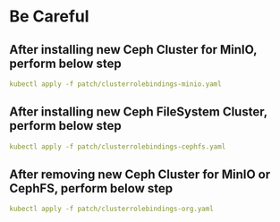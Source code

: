 # Be Careful

## After installing new Ceph Cluster for MinIO, perform below step

```yaml
kubectl apply -f patch/clusterrolebindings-minio.yaml
```

## After installing new Ceph FileSystem Cluster, perform below step

```yaml
kubectl apply -f patch/clusterrolebindings-cephfs.yaml
```

## After removing new Ceph Cluster for MinIO or CephFS, perform below step

```yaml
kubectl apply -f patch/clusterrolebindings-org.yaml
``` 